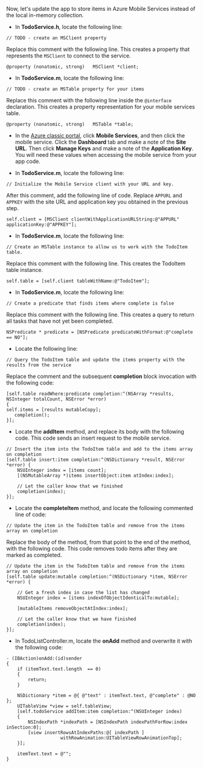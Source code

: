 
Now, let's update the app to store items in Azure Mobile Services instead of the local in-memory collection.

* In **TodoService.h**, locate the following line:

```
// TODO - create an MSClient property
```

Replace this comment with the following line. This creates a property that represents the `MSClient` to connect to the service.

```
@property (nonatomic, strong)   MSClient *client;
```


* In **TodoService.m**, locate the following line:

```
// TODO - create an MSTable property for your items
```

Replace this comment with the following line inside the `@interface` declaration. This creates a property representation for your mobile services table.

```
@property (nonatomic, strong)   MSTable *table;
```


* In the [Azure classic portal](https://manage.windowsazure.com/), click **Mobile Services**, and then click the mobile service. Click the **Dashboard** tab and make a note of the **Site URL**. Then click **Manage Keys** and make a note of the **Application Key**. You will need these values when accessing the mobile service from your app code.


* In **TodoService.m**, locate the following line:

```
// Initialize the Mobile Service client with your URL and key.
```

After this comment, add the following line of code. Replace `APPURL` and `APPKEY` with the site URL and application key you obtained in the previous step.

```
self.client = [MSClient clientWithApplicationURLString:@"APPURL" applicationKey:@"APPKEY"];
```


* In **TodoService.m**, locate the following line:

```
// Create an MSTable instance to allow us to work with the TodoItem table.
```

Replace this comment with the following line. This creates the TodoItem table instance.

```
self.table = [self.client tableWithName:@"TodoItem"];
```


* In **TodoService.m**, locate the following line:

```
// Create a predicate that finds items where complete is false
```

Replace this comment with the following line. This creates a query to return all tasks that have not yet been completed.

```
NSPredicate * predicate = [NSPredicate predicateWithFormat:@"complete == NO"];
```


* Locate the following line:

```
// Query the TodoItem table and update the items property with the results from the service
```

Replace the comment and the subsequent **completion** block invocation with the following code:

```
[self.table readWhere:predicate completion:^(NSArray *results, NSInteger totalCount, NSError *error)
{
self.items = [results mutableCopy];
   completion();
}];
```


* Locate the **addItem** method, and replace its body with the following code. This code sends an insert request to the mobile service.

```
// Insert the item into the TodoItem table and add to the items array on completion
[self.table insert:item completion:^(NSDictionary *result, NSError *error) {
    NSUInteger index = [items count];
    [(NSMutableArray *)items insertObject:item atIndex:index];

    // Let the caller know that we finished
    completion(index);
}];
```


* Locate the **completeItem** method, and locate the following commented line of code:

```
// Update the item in the TodoItem table and remove from the items array on completion
```

Replace the body of the method, from that point to the end of the method, with the following code. This code removes todo items after they are marked as completed.

```
// Update the item in the TodoItem table and remove from the items array on completion
[self.table update:mutable completion:^(NSDictionary *item, NSError *error) {

    // Get a fresh index in case the list has changed
    NSUInteger index = [items indexOfObjectIdenticalTo:mutable];

    [mutableItems removeObjectAtIndex:index];

    // Let the caller know that we have finished
    completion(index);
}];
```


* In TodoListController.m, locate the **onAdd** method and overwrite it with the following code:

```
- (IBAction)onAdd:(id)sender
{
    if (itemText.text.length  == 0)
    {
        return;
    }

    NSDictionary *item = @{ @"text" : itemText.text, @"complete" : @NO };
    UITableView *view = self.tableView;
    [self.todoService addItem:item completion:^(NSUInteger index)
    {
        NSIndexPath *indexPath = [NSIndexPath indexPathForRow:index inSection:0];
        [view insertRowsAtIndexPaths:@[ indexPath ]
                    withRowAnimation:UITableViewRowAnimationTop];
    }];

    itemText.text = @"";
}
```



